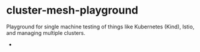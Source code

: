 # cluster-mesh-playground

Playground for single machine testing of things like Kubernetes (Kind), Istio, and managing multiple clusters.

* [](istio-workbench)


